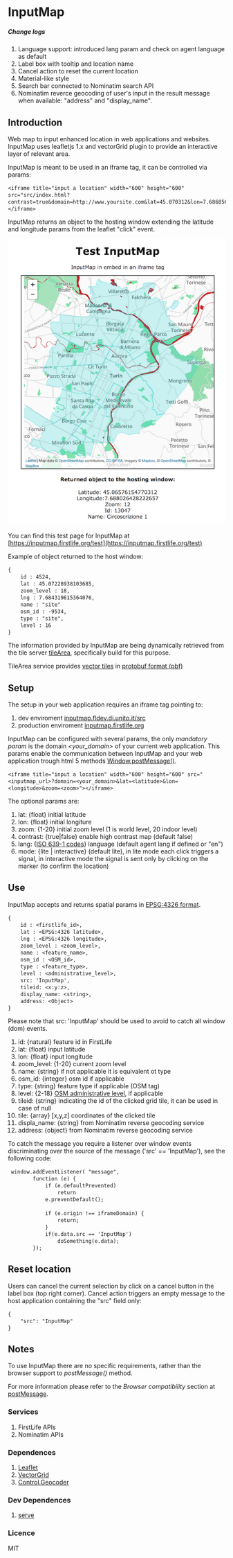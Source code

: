 # InputMap

##### Change logs
1) Language support: introduced lang param and check on agent language as default
2) Label box with tooltip and location name
3) Cancel action to reset the current location
4) Material-like style
5) Search bar connected to Nominatim search API
6) Nominatim reverce geocoding of user's input in the result message when available: "address" and "display_name".


## Introduction

Web map to input enhanced location in web applications and websites.
InputMap uses leafletjs 1.x and vectorGrid plugin to provide an interactive layer of relevant area.

InputMap is meant to be used in an iframe tag, it can be controlled via params:

```
<iframe title="input a location" width="600" height="600" src="src/index.html?contrast=true&domain=http://www.yoursite.com&lat=45.070312&lon=7.686856&zoom=12"></iframe>
```

InputMap returns an object to the hosting window extending the latitude and longitude params from the leaflet "click" event.

[![InputMap test](screenshot.png)](http://inputmap.fldev.di.unito.it)

You can find this test page for InputMap at [https://inputmap.firstlife.org/test](https://inputmap.firstlife.org/test)


Example of object returned to the host window:
```
{
    id : 4524,
    lat : 45.07228938103685,
    zoom_level : 18,
    lng : 7.684319615364076,
    name : "site"
    osm_id : -9534,
    type : "site",
    level : 16
}
```

The information provided by InputMap are being dynamically retrieved from the tile server [tileArea](http://tiles.firstlife.org), specifically build for this purpose.

TileArea service provides [vector tiles](https://github.com/mapbox/vector-tile-spec) in [protobuf format (pbf)](https://developers.google.com/protocol-buffers/docs/encoding)


## Setup
The setup in your web application requires an iframe tag pointing to:

 1. dev enviroment [inputmap.fldev.di.unito.it/src](http://tiles.fldev.di.unito.it/src)
 2. production enviroment [inputmap.firstlife.org](https://inputmap.firstlife.org)

InputMap can be configured with several params, the only *mandatory param* is the domain *<your_domain>* of your current web application.
This params enable the communication between InputMap and your web application trough html 5 methods [Window.postMessage()](https://developer.mozilla.org/en-US/docs/Web/API/Window/postMessage).

```
<iframe title="input a location" width="600" height="600" src="<inputmap_url>?domain=<your_domain>&lat=<latitude>&lon=<longitude>&zoom=<zoom>"></iframe>
```

The optional params are:

1. lat: {float} initial latitude
2. lon: {float} initial longiture
3. zoom: {1-20} initial zoom level (1 is world level, 20 indoor level)
4. contrast: {true|false} enable high contrast map (default false)
5. lang: {[ISO 639-1 codes](https://en.wikipedia.org/wiki/List_of_ISO_639-1_codes)} language (default agent lang if defined or "en") 
6. mode: {lite | interactive} (default lite), in lite mode each click triggers a signal, in interactive mode the signal is sent only by clicking on the marker (to confirm the location)




## Use

InputMap accepts and returns spatial params in [EPSG:4326 format](http://spatialreference.org/ref/epsg/wgs-84/).


```
{
    id : <firstlife_id>,
    lat : <EPSG:4326 latitude>,
    lng : <EPSG:4326 longitude>,
    zoom_level : <zoom_level>,
    name : <feature_name>,
    osm_id : <OSM_id>,
    type : <feature_type>,
    level : <administrative_level>,
    src: 'InputMap',
    tileid: <x:y:z>,
    display_name: <string>,
    address: <Object>
}
```

Please note that src: 'InputMap' should be used to avoid to catch all window (dom) events.

1. id: {natural} feature id in FirstLife
2. lat: {float} input latitude
3. lon: {float} input longitude
4. zoom_level: {1-20} current zoom level
5. name: {string} if not applicable it is equivalent ot type
6. osm_id: {integer} osm id if applicable
7. type: {string} feature type if applicable (OSM tag)
8. level: {2-18} [OSM administrative level](http://wiki.openstreetmap.org/wiki/Tag:boundary%3Dadministrative), if applicable
9. tileid: {string} indicating the id of the clicked grid tile, it can be used in case of null <id>
10. tile: {array} [x,y,z] coordinates of the clicked tile
11. displa_name: {string} from Nominatim reverse geocoding service
12. address: {object} from Nominatim reverse geocoding service

To catch the message you require a listener over window events discriminating over the source of the message ('src' == 'InputMap'), see the following code:

```
 window.addEventListener( "message",
        function (e) {
            if (e.defaultPrevented)
                return
            e.preventDefault();

            if (e.origin !== iframeDomain) {
                return;
            }
            if(e.data.src == 'InputMap')
                doSomething(e.data);
        });
 ```
## Reset location
Users can cancel the current selection by click on a cancel button in the label box (top right corner). Cancel action triggers an empty message to the host application containing the "src" field only:
``` 
{
    "src": "InputMap"
}
```

## Notes
To use InputMap there are no specific requirements, rather than the browser support to *postMessage()* method.

For more information please refer to the *Browser compatibility* section at [postMessage](https://developer.mozilla.org/en-US/docs/Web/API/Window/postMessage).

### Services
1. FirstLife APIs
2. Nominatim APIs

### Dependences
1. [Leaflet](https://github.com/Leaflet/Leaflet)
2. [VectorGrid](https://github.com/Leaflet/Leaflet.VectorGrid)
3. [Control.Geocoder](https://github.com/perliedman/leaflet-control-geocoder)

### Dev Dependences
1. [serve](https://www.npmjs.com/package/serve)


### Licence
MIT